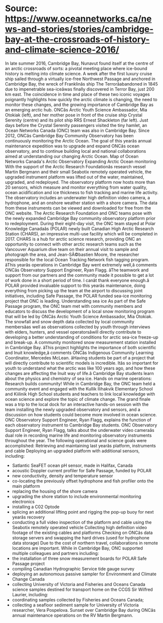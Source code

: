 # Source: https://www.oceannetworks.ca/news-and-stories/stories/cambridge-bay-at-the-crossroads-of-history-and-climate-science-2016/

In late summer 2016, Cambridge Bay, Nunavut found itself at the centre of an arctic crossroads of sorts: a pivotal meeting place where ice-bound history is melting into climate science. A week after the first luxury cruise ship sailed through a virtually ice-free Northwest Passage and anchored in Cambridge Bay, the wreck of Franklinâs ship The Terrorâabandoned in 1845 due to impenetrable sea-iceâwas finally discovered in Terror Bay, just 200 km east.
The coincidence in time and place of these two iconic voyages poignantly highlights how quickly the arctic climate is changing, the need to monitor these changes, and the growing importance of Cambridge Bay as an emerging arctic hub.
ONCâs Arctic Youth Science Ambassador, Mia Otokiak (left), and her mother pose in front of the cruise ship Crystal Serenity (centre) and its pilot ship RRS Ernest Shackleton (far left).
Just days before the Crystal Serenity passengers visited the tiny hamlet, an Ocean Networks Canada (ONC) team was also in Cambridge Bay. Since 2012, ONCâs Cambridge Bay Community Observatory has been continuously monitoring the Arctic Ocean. The goal of this yearâs annual maintenance expedition was to upgrade and expand ONCâs ocean observatory, and to continue building local and national collaborations aimed at understanding our changing Arctic Ocean.
Map of Ocean Networks Canada's Arctic Observatory
Expanding Arctic Ocean monitoring
With the support of the Arctic Research Foundationâs research vessel Martin Bergmann and their small Seabotix remotely operated vehicle, the upgraded instrument platform was lifted out of the water, maintained, upgraded, and redeployed. The observatory platform now hosts more than 20 sensors, which measure and monitor everything from water quality, ocean acidification and ice thickness to fish tracking and marine life activity. The observatory includes an underwater high definition video camera, a hydrophone, and an onshore weather station with a shore camera. The data from these instruments can be viewed and downloaded for free from the ONC website.
The Arctic Research Foundation and ONC teams pose with the newly expanded Cambridge Bay community observatory platform prior to redeployment.
During their eight-day visit, the ONC team stayed at Polar Knowledge Canadaâs (POLAR) newly built Canadian High Arctic Research Station (CHARS), an impressive multi-use facility which will be completed in 2017. CHARS is a hub for arctic science research, providing ONC an opportunity to connect with other arctic research teams such as the Vancouver Aquarium dive team on their annual visit to sample and photograph the area, and Jean-SÃ©bastien Moore, the researcher responsible for the local Ocean Tracking Network fish tagging program.
âThis yearâs operations in Cambridge Bay went extremely well,â comments ONCâs Observatory Support Engineer, Ryan Flagg. âThe teamwork and support from our partners and the community made it possible to get a lot of work done in a short period of time. I canât thank everyone enough.â
POLAR provided invaluable support to this yearâs maintenance, doing everything from picking up the team at the airport to discussing joint initiatives, including Safe Passage, the POLAR funded sea-ice monitoring project that ONC is leading.
Understanding sea ice
As part of the Safe Passage program, the ONC team met with community members and educators to discuss the development of a local snow monitoring program that will be led by ONCâs Arctic Youth Science Ambassador, Mia Otokiak. The snowfall and snow depth data collected by local community membersâas well as observations collected by youth through interviews with elders, hunters, and vessel operatorsâwill directly contribute to developing a better understanding of conditions for arctic sea-ice freeze-up and break-up.
A community monitored snow measurement station installed in Cambridge Bay.
âThis project highlights the importance of both scientific and Inuit knowledge,â comments ONCâs Indigenous Community Learning Coordinator, Mercedes McLean. âHaving students be part of a project that will directly contribute to scientific models is incredible. Itâs so important for youth to understand what the arctic was like 100 years ago, and how these changes are affecting the Inuit way of life.â
Cambridge Bay students learn about the physics and chemistry of sea ice.
Hands on marine operations: Research builds community!
While in Cambridge Bay, the ONC team held a community event and engaged with the Kullik Ilihakvik Elementary School and Kiilinik High School students and teachers to link local knowledge with ocean science and explore the topic of climate change. The grand finale was a trip to the local dock for an interactive hands-on session with the team installing the newly upgraded observatory and sensors, and a discussion on how students could become more involved in ocean science.
ONC Observatory Support Engineer, Ryan Flagg, explains the function of each observatory instrument to Cambridge Bay students.
ONC Observatory Support Engineer, Ryan Flagg, talks about the underwater video cameraâs dual role in recording marine life and monitoring observatory instruments throughout the year.
The following operational and science goals were accomplished:
Retrieving and maintaining last yearâs platform, instruments and cable
Deploying an upgraded platform with additional sensors, including:
- Satlantic SeaFET ocean pH sensor, made in Halifax, Canada
- acoustic Doppler current profiler for Safe Passage, funded by POLAR
- new conductivity, density and temperature sensor
- co-locating the previously offset hydrophone and fish profiler onto the main platform
- replacing the housing of the shore camera
- upgrading the shore station to include environmental monitoring electronics
- installing a C02 Optode
- splicing an additional lifting point and rigging the pop-up buoy for next yearâs recovery
- conducting a full video inspection of the platform and cable using the Seabotix remotely operated vehicle
Collecting high definition video footage of the existing cables and platforms
Checking on ONCâs data storage servers and swapping the hard drives (used for hydrophone data storage)
Due to the cost of northern travel, collaborations in remote locations are important. While in Cambridge Bay, ONC supported multiple colleagues and partners including:
- the installation of three snow measurement boards for POLAR Safe Passage project
- compiling Canadian Hydrographic Service tide gauge survey
- deploying an autonomous passive sampler for Environment and Climate Change Canada
- collecting University of Victoria and Fisheries and Oceans Canada science samples destined for transport home on the CCGS Sir Wilfred Laurier, including:
- coordinating samples collected by Fisheries and Oceans Canada;
- collecting a seafloor sediment sample for University of Victoria researcher, Vera Pospelova.
Sunset over Cambridge Bay during ONCâs annual maintenance operations on the RV Martin Bergmann.